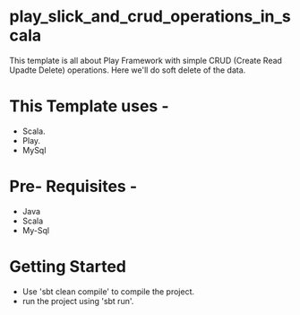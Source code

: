 # play_slick_and_crud_operations_in_scala
This template is all about Play Framework with simple CRUD (Create Read Upadte Delete) operations. Here we'll do soft delete of the data.

# This Template uses -
 - Scala.
 - Play.
 - MySql

# Pre- Requisites - 
- Java
- Scala
- My-Sql

# Getting Started
- Use 'sbt clean compile' to compile the project.
- run the project using 'sbt run'.
